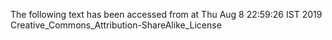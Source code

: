 The following text has been accessed from at Thu Aug 8 22:59:26 IST 2019
Creative_Commons_Attribution-ShareAlike_License
